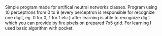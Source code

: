 Simple program made for artifical neutral networks classes. Program using 10 perceptrons from 0 to 9 (every perceptron is responsible for recognize one digit, eg. 0 for 0, 1 for 1 etc.) after learning is able to recognize digit which you can provide by fire pixels on prepared 7x5 grid. For learning I used basic algorithm with pocket.